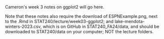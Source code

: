 Cameron's week 3 notes on ggplot2 will go here. 

Note that these notes also require the download of ESPNExample.png, next to the .Rmd in STAT240/lecture/week03-ggplot2; and lake-mendota-winters-2023.csv, which is on GitHub in STAT240_FA24/data, and should be downloaded to STAT240/data on your computer; NOT the lecture folders.
